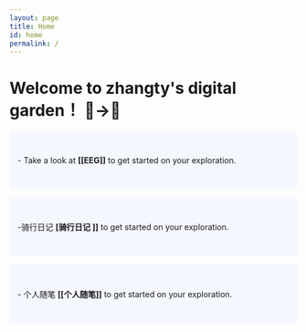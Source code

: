 ```yaml
---
layout: page
title: Home
id: home
permalink: /
---
```


# Welcome to zhangty's digital garden！ 🌱→🌴




<p style="padding: 3em 1em; background: #f5f7ff; border-radius: 4px;">
  - Take a look at <span style="font-weight: bold">[[EEG]]</span> to get started on your exploration.
</p>
<p style="padding: 3em 1em; background: #f5f7ff; border-radius: 4px;">
  -骑行日记 <span style="font-weight: bold">[骑行日记 ]]</span> to get started on your exploration.
</p>
<p style="padding: 3em 1em; background: #f5f7ff; border-radius: 4px;">
  - 个人随笔 <span style="font-weight: bold">[[个人随笔]]</span> to get started on your exploration.
</p>





<style>
  .wrapper {
    max-width: 46em;
  }
</style>
